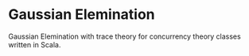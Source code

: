 # Gaussian Elemination
Gaussian Elemination with trace theory for concurrency theory classes written in Scala.
